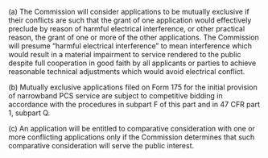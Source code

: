 (a) The Commission will consider applications to be mutually exclusive if their conflicts are such that the grant of one application would effectively preclude by reason of harmful electrical interference, or other practical reason, the grant of one or more of the other applications. The Commission will presume “harmful electrical interference” to mean interference which would result in a material impairment to service rendered to the public despite full cooperation in good faith by all applicants or parties to achieve reasonable technical adjustments which would avoid electrical conflict.

(b) Mutually exclusive applications filed on Form 175 for the initial provision of narrowband PCS service are subject to competitive bidding in accordance with the procedures in subpart F of this part and in 47 CFR part 1, subpart Q.

(c) An application will be entitled to comparative consideration with one or more conflicting applications only if the Commission determines that such comparative consideration will serve the public interest.

